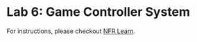 # Lab 6: Game Controller System

For instructions, please checkout [NFR Learn](https://nfr-learn.ue.r.appspot.com/lessons).
